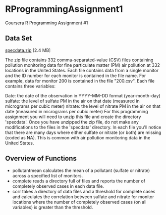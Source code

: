 # RProgrammingAssignment1
Coursera R Programming Assignment #1

## Data Set
<a href="https://eventing.coursera.org/api/redirectStrict/9rNV-tgCqOFMfG-QFKVdjXAOwKflTFKbXl2PmmwtAwzHSAdCYiHeCXnRTe4HnNWaO_yuPFDjZ4WOT-kJ0lzCqw.vezhWUsinY3SRfzpfVuGiA.mi6plnPLGf86eASRPQO_azbfeoIRC2aWNHJhpwRueuDdKaqITh2nPzuG4Lmg4qLfZRUSgBje7j5MYJU_hTB8KYHOg5zRW-3iJUz-NGDLPNGTB224ti-5IzVSF5XC7Gh20AORLUKLE03DaXs_Y_P3IBiRPGh4K0tVXNRM9ohAOaVM0Mnsd3L1JdnHOi6pSKzGAPHqoNq-hzsIrwAAN0sPT5BRVm3HapZBpfI_s2pfdfbzatTOHwwyQFrL-kxmpuW964Wa4ip6NGUZOOBZ-IWutsmDbHZ0a_F3pjRzd5atVI4t7yRqHJsHTf3mM-JtdQKbsb9PyFr6rMVL-L7hZyhqiE5Dz_F5e-NpSCP4S02VPCroDA1m83zEsFiD7x_chAzv">specdata.zip</a> [2.4 MB]

The zip file contains 332 comma-separated-value (CSV) files containing pollution monitoring data for fine particulate matter (PM) air pollution at 332 locations in the United States. Each file contains data from a single monitor and the ID number for each monitor is contained in the file name. For example, data for monitor 200 is contained in the file "200.csv". Each file contains three variables:

Date: the date of the observation in YYYY-MM-DD format (year-month-day)
sulfate: the level of sulfate PM in the air on that date (measured in micrograms per cubic meter)
nitrate: the level of nitrate PM in the air on that date (measured in micrograms per cubic meter)
For this programming assignment you will need to unzip this file and create the directory 'specdata'. Once you have unzipped the zip file, do not make any modifications to the files in the 'specdata' directory. In each file you'll notice that there are many days where either sulfate or nitrate (or both) are missing (coded as NA). This is common with air pollution monitoring data in the United States.

## Overview of Functions
* pollutantmean calculates the mean of a pollutant (sulfate or nitrate) across a specified list of monitors.
* complete reads a directory full of files and reports the number of completely observed cases in each data file.
* corr takes a directory of data files and a threshold for complete cases and calculates the correlation between sulfate and nitrate for monitor locations where the number of completely observed cases (on all variables) is greater than the threshold.
